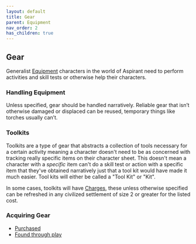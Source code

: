 ```yaml
---
layout: default
title: Gear
parent: Equipment
nav_order: 2
has_children: true
---
```

## Gear
Generalist [Equipment](Equipment) characters in the world of Aspirant need to perform activities and skill tests or otherwise help their characters. 

### Handling Equipment
Unless specified, gear should be handled narratively. Reliable gear that isn’t otherwise damaged or displaced can be reused, temporary things like torches usually can’t.

### Toolkits
Toolkits are a type of gear that abstracts a collection of tools necessary for a certain activity meaning a character doesn't need to be as concerned with tracking really specific items on their character sheet. This doesn't mean a character with a *specific* item can't do a skill test or action with a specific item that they've obtained narratively just that a tool kit would have made it much easier. Tool kits will either be called a "Tool Kit" or "Kit". 

In some cases, toolkits will have [Charges](Terminology#Charges), these unless otherwise specified can be refreshed in any civilized settlement of size 2 or greater for the listed cost.

### Acquiring Gear
* [Purchased](Example-Gear)
* [Found through play](Equipment#Looting)